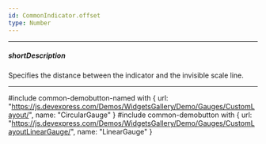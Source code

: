 ```yaml
---
id: CommonIndicator.offset
type: Number
---
```

---
##### shortDescription
Specifies the distance between the indicator and the invisible scale line.

---
#include common-demobutton-named with {
    url: "https://js.devexpress.com/Demos/WidgetsGallery/Demo/Gauges/CustomLayout/",
    name: "CircularGauge"
}
#include common-demobutton with {
    url: "https://js.devexpress.com/Demos/WidgetsGallery/Demo/Gauges/CustomLayoutLinearGauge/",
    name: "LinearGauge"
}